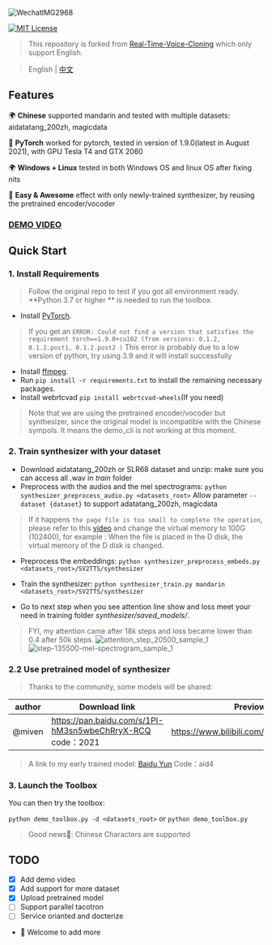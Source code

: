 ![WechatIMG2968](https://user-images.githubusercontent.com/7423248/128490653-f55fefa8-f944-4617-96b8-5cc94f14f8f6.png)

[![MIT License](https://img.shields.io/badge/license-MIT-blue.svg?style=flat)](http://choosealicense.com/licenses/mit/)
> This repository is forked from [Real-Time-Voice-Cloning](https://github.com/CorentinJ/Real-Time-Voice-Cloning) which only support English.

> English | [中文](README-CN.md)

## Features
🌍 **Chinese** supported mandarin and tested with multiple datasets: aidatatang_200zh, magicdata

🤩 **PyTorch** worked for pytorch, tested in version of 1.9.0(latest in August 2021), with GPU Tesla T4 and GTX 2060

🌍 **Windows + Linux** tested in both Windows OS and linux OS after fixing nits

🤩 **Easy & Awesome** effect with only newly-trained synthesizer, by reusing the pretrained encoder/vocoder


### [DEMO VIDEO](https://www.bilibili.com/video/BV1sA411P7wM/)

## Quick Start

### 1. Install Requirements
> Follow the original repo to test if you got all environment ready.
**Python 3.7 or higher ** is needed to run the toolbox.

* Install [PyTorch](https://pytorch.org/get-started/locally/).
> If you get an `ERROR: Could not find a version that satisfies the requirement torch==1.9.0+cu102 (from versions: 0.1.2, 0.1.2.post1, 0.1.2.post2 )` This error is probably due to a low version of python, try using 3.9 and it will install successfully
* Install [ffmpeg](https://ffmpeg.org/download.html#get-packages).
* Run `pip install -r requirements.txt` to install the remaining necessary packages.
* Install webrtcvad `pip install webrtcvad-wheels`(If you need)
> Note that we are using the pretrained encoder/vocoder but synthesizer, since the original model is incompatible with the Chinese sympols. It means the demo_cli is not working at this moment.
### 2. Train synthesizer with your dataset
* Download aidatatang_200zh or SLR68 dataset and unzip: make sure you can access all .wav in *train* folder
* Preprocess with the audios and the mel spectrograms:
`python synthesizer_preprocess_audio.py <datasets_root>`
Allow parameter `--dataset {dataset}` to support adatatang_200zh, magicdata

>If it happens `the page file is too small to complete the operation`, please refer to this [video](https://www.youtube.com/watch?v=Oh6dga-Oy10&ab_channel=CodeProf) and change the virtual memory to 100G (102400), for example : When the file is placed in the D disk, the virtual memory of the D disk is changed.

* Preprocess the embeddings:
`python synthesizer_preprocess_embeds.py <datasets_root>/SV2TTS/synthesizer`

* Train the synthesizer:
`python synthesizer_train.py mandarin <datasets_root>/SV2TTS/synthesizer`

* Go to next step when you see attention line show and loss meet your need in training folder *synthesizer/saved_models/*.
> FYI, my attention came after 18k steps and loss became lower than 0.4 after 50k steps.
![attention_step_20500_sample_1](https://user-images.githubusercontent.com/7423248/128587252-f669f05a-f411-4811-8784-222156ea5e9d.png)
![step-135500-mel-spectrogram_sample_1](https://user-images.githubusercontent.com/7423248/128587255-4945faa0-5517-46ea-b173-928eff999330.png)

### 2.2 Use pretrained model of synthesizer
> Thanks to the community, some models will be shared:

| author | Download link | Previow Video |
| --- | ----------- | ----- |
|@miven| https://pan.baidu.com/s/1PI-hM3sn5wbeChRryX-RCQ code：2021 | https://www.bilibili.com/video/BV1uh411B7AD/

> A link to my early trained model: [Baidu Yun](https://pan.baidu.com/s/10t3XycWiNIg5dN5E_bMORQ)
Code：aid4
### 3. Launch the Toolbox
You can then try the toolbox:

`python demo_toolbox.py -d <datasets_root>`
or
`python demo_toolbox.py`

> Good news🤩: Chinese Characters are supported

## TODO
- [x] Add demo video
- [X] Add support for more dataset
- [X] Upload pretrained model
- [ ] Support parallel tacotron
- [ ] Service orianted and docterize
- 🙏 Welcome to add more
